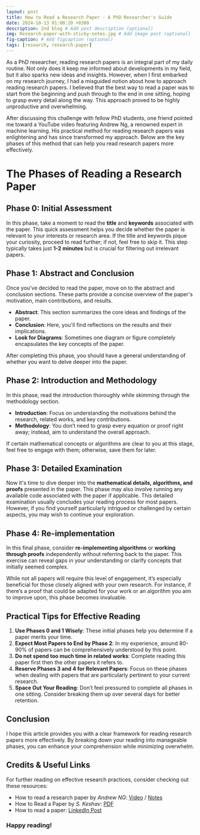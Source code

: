 ```yaml
---
layout: post
title: How to Read a Research Paper - A PhD Researcher's Guide
date: 2024-10-13 01:00:20 +0300
description: 2nd blog # Add post description (optional)
img: Research-paper-with-sticky-notes.jpg # Add image post (optional)
fig-caption: # Add figcaption (optional)
tags: [research, research-paper]
---
```


As a PhD researcher, reading research papers is an integral part of my daily routine. Not only does it keep me informed about developments in my field, 
but it also sparks new ideas and insights. However, when I first embarked on my research journey, I had a misguided notion about how to approach reading 
research papers. I believed that the best way to read a paper was to start from the beginning and push through to the end in one sitting, hoping to grasp 
every detail along the way. This approach proved to be highly unproductive and overwhelming.

After discussing this challenge with fellow PhD students, one friend pointed me toward a YouTube video featuring Andrew Ng, a renowned expert in machine learning. 
His practical method for reading research papers was enlightening and has since transformed my approach. Below are the key phases of this method that can help you 
read research papers more effectively.

# The Phases of Reading a Research Paper

## Phase 0: Initial Assessment
In this phase, take a moment to read the **title** and **keywords** associated with the paper. This quick assessment helps you decide whether the 
paper is relevant to your interests or research area. If the title and keywords pique your curiosity, proceed to read further; if not, feel 
free to skip it. This step typically takes just **1-2 minutes** but is crucial for filtering out irrelevant papers.

## Phase 1: Abstract and Conclusion
Once you've decided to read the paper, move on to the abstract and conclusion sections. These parts provide a concise overview of the paper's motivation, main contributions, and results.

* **Abstract**: This section summarizes the core ideas and findings of the paper.
* **Conclusion**: Here, you'll find reflections on the results and their implications.
* **Look for Diagrams**: Sometimes one diagram or figure completely encapsulates the key concepts of the paper.

After completing this phase, you should have a general understanding of whether you want to delve deeper into the paper.

## Phase 2: Introduction and Methodology
In this phase, read the introduction thoroughly while skimming through the methodology section.

* **Introduction**: Focus on understanding the motivations behind the research, related works, and key contributions.
* **Methodology**: You don’t need to grasp every equation or proof right away; instead, aim to understand the overall approach.

If certain mathematical concepts or algorithms are clear to you at this stage, feel free to engage with them; otherwise, save them for later.

## Phase 3: Detailed Examination
Now it's time to dive deeper into the **mathematical details, algorithms, and proofs** presented in the paper. This phase may also involve running any available code associated with the paper if applicable. This detailed examination usually concludes your reading process for most papers. However, if you find yourself particularly intrigued or challenged by certain aspects, you may wish to continue your exploration.

## Phase 4: Re-implementation
In this final phase, consider **re-implementing algorithms** or **working through proofs** independently without referring back to the paper. This exercise can reveal gaps in your understanding or clarify concepts that initially seemed complex.

While not all papers will require this level of engagement, it’s especially beneficial for those closely aligned with your own research. For instance, if there’s a proof that could be adapted for your work or an algorithm you aim to improve upon, this phase becomes invaluable.

## Practical Tips for Effective Reading
1. **Use Phases 0 and 1 Wisely**: These initial phases help you determine if a paper merits your time.
2. **Expect Most Papers to End by Phase 2**: In my experience, around 80-90% of papers can be comprehensively understood by this point.
3. **Do not spend too much time in related works**: Complete reading this paper first then the other papers it refers to.
4. **Reserve Phases 3 and 4 for Relevant Papers**: Focus on these phases when dealing with papers that are particularly pertinent to your current research.
5. **Space Out Your Reading**: Don’t feel pressured to complete all phases in one sitting. Consider breaking them up over several days for better retention.

## Conclusion
I hope this article provides you with a clear framework for reading research papers more effectively. 
By breaking down your reading into manageable phases, you can enhance your comprehension while minimizing overwhelm.

## Credits & Useful Links
For further reading on effective research practices, consider checking out these resources:
  * How to read a research paper by *Andrew NG*: [Video](https://www.youtube.com/watch?v=733m6qBH-jI) / [Notes](https://github.com/IvLabs/ResearchPaperNotes/tree/master/literature_study_tips)
  * How to Read a Paper by *S. Keshav*: [PDF](https://web.stanford.edu/class/ee384m/Handouts/HowtoReadPaper.pdf)
  * How to read a paper: [LinkedIn Post](https://www.linkedin.com/feed/update/urn:li:activity:7044621048364900352?utm_source=share&utm_medium=member_desktop)

### Happy reading!
